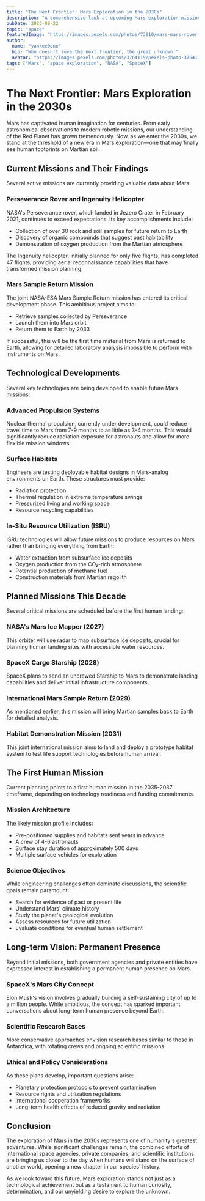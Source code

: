 ```yaml
---
title: "The Next Frontier: Mars Exploration in the 2030s"
description: "A comprehensive look at upcoming Mars exploration missions, the technologies being developed, and the long-term goal of establishing a human presence on the Red Planet."
pubDate: 2023-08-22
topic: "space"
featuredImage: "https://images.pexels.com/photos/73910/mars-mars-rover-space-travel-robot-73910.jpeg"
author:
  name: "yankee0one"
  bio: "Who doesn't love the next frontier, the great unknown."
  avatar: "https://images.pexels.com/photos/3764119/pexels-photo-3764119.jpeg"
tags: ["Mars", "space exploration", "NASA", "SpaceX"]
---
```


# The Next Frontier: Mars Exploration in the 2030s

Mars has captivated human imagination for centuries. From early astronomical observations to modern robotic missions, our understanding of the Red Planet has grown tremendously. Now, as we enter the 2030s, we stand at the threshold of a new era in Mars exploration—one that may finally see human footprints on Martian soil.

## Current Missions and Their Findings

Several active missions are currently providing valuable data about Mars:

### Perseverance Rover and Ingenuity Helicopter

NASA's Perseverance rover, which landed in Jezero Crater in February 2021, continues to exceed expectations. Its key accomplishments include:

- Collection of over 30 rock and soil samples for future return to Earth
- Discovery of organic compounds that suggest past habitability
- Demonstration of oxygen production from the Martian atmosphere

The Ingenuity helicopter, initially planned for only five flights, has completed 47 flights, providing aerial reconnaissance capabilities that have transformed mission planning.

### Mars Sample Return Mission

The joint NASA-ESA Mars Sample Return mission has entered its critical development phase. This ambitious project aims to:

- Retrieve samples collected by Perseverance
- Launch them into Mars orbit
- Return them to Earth by 2033

If successful, this will be the first time material from Mars is returned to Earth, allowing for detailed laboratory analysis impossible to perform with instruments on Mars.

## Technological Developments

Several key technologies are being developed to enable future Mars missions:

### Advanced Propulsion Systems

Nuclear thermal propulsion, currently under development, could reduce travel time to Mars from 7-9 months to as little as 3-4 months. This would significantly reduce radiation exposure for astronauts and allow for more flexible mission windows.

### Surface Habitats

Engineers are testing deployable habitat designs in Mars-analog environments on Earth. These structures must provide:

- Radiation protection
- Thermal regulation in extreme temperature swings
- Pressurized living and working space
- Resource recycling capabilities

### In-Situ Resource Utilization (ISRU)

ISRU technologies will allow future missions to produce resources on Mars rather than bringing everything from Earth:

- Water extraction from subsurface ice deposits
- Oxygen production from the CO₂-rich atmosphere
- Potential production of methane fuel
- Construction materials from Martian regolith

## Planned Missions This Decade

Several critical missions are scheduled before the first human landing:

### NASA's Mars Ice Mapper (2027)

This orbiter will use radar to map subsurface ice deposits, crucial for planning human landing sites with accessible water resources.

### SpaceX Cargo Starship (2028)

SpaceX plans to send an uncrewed Starship to Mars to demonstrate landing capabilities and deliver initial infrastructure components.

### International Mars Sample Return (2029)

As mentioned earlier, this mission will bring Martian samples back to Earth for detailed analysis.

### Habitat Demonstration Mission (2031)

This joint international mission aims to land and deploy a prototype habitat system to test life support technologies before human arrival.

## The First Human Mission

Current planning points to a first human mission in the 2035-2037 timeframe, depending on technology readiness and funding commitments.

### Mission Architecture

The likely mission profile includes:

- Pre-positioned supplies and habitats sent years in advance
- A crew of 4-6 astronauts
- Surface stay duration of approximately 500 days
- Multiple surface vehicles for exploration

### Science Objectives

While engineering challenges often dominate discussions, the scientific goals remain paramount:

- Search for evidence of past or present life
- Understand Mars' climate history
- Study the planet's geological evolution
- Assess resources for future utilization
- Evaluate conditions for eventual human settlement

## Long-term Vision: Permanent Presence

Beyond initial missions, both government agencies and private entities have expressed interest in establishing a permanent human presence on Mars.

### SpaceX's Mars City Concept

Elon Musk's vision involves gradually building a self-sustaining city of up to a million people. While ambitious, the concept has sparked important conversations about long-term human presence beyond Earth.

### Scientific Research Bases

More conservative approaches envision research bases similar to those in Antarctica, with rotating crews and ongoing scientific missions.

### Ethical and Policy Considerations

As these plans develop, important questions arise:

- Planetary protection protocols to prevent contamination
- Resource rights and utilization regulations
- International cooperation frameworks
- Long-term health effects of reduced gravity and radiation

## Conclusion

The exploration of Mars in the 2030s represents one of humanity's greatest adventures. While significant challenges remain, the combined efforts of international space agencies, private companies, and scientific institutions are bringing us closer to the day when humans will stand on the surface of another world, opening a new chapter in our species' history.

As we look toward this future, Mars exploration stands not just as a technological achievement but as a testament to human curiosity, determination, and our unyielding desire to explore the unknown.
